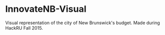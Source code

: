 # InnovateNB-Visual
Visual representation of the city of New Brunswick's budget. Made during HackRU Fall 2015.

